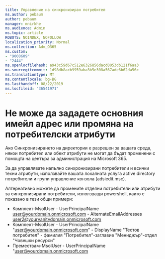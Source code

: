 ```yaml
---
title: Управление на синхронизиран потребител
ms.author: pebaum
author: pebaum
manager: mnirkhe
ms.audience: Admin
ms.topic: article
ROBOTS: NOINDEX, NOFOLLOW
localization_priority: Normal
ms.collection: Adm_O365
ms.custom:
- "9000609"
- "2444"
ms.openlocfilehash: a943c59d67c512e6326856dacd0053db121f6aa3
ms.sourcegitcommit: 1d98db8acb9959aba3b5e308a567ade6b62da56c
ms.translationtype: MT
ms.contentlocale: bg-BG
ms.lasthandoff: 08/22/2019
ms.locfileid: "36541971"
---
```

# <a name="unable-to-set-primary-email-address-or-change-user-attributes"></a>Не може да зададете основния имейл адрес или промяна на потребителски атрибути

Ако Синхронизирането на директории е разрешен за вашата среда, някои потребител или обект атрибути не могат да бъдат променени с помощта на центъра за администрация на Microsoft 365.

За да управлявате напълно синхронизирани потребители и всички техни атрибути, използвайте вашата локалната услуга active directory потребители и групи управление конзола (adsiedit.msc).  

Алтернативно можете да промените отделни потребители или атрибути за синхронизирани потребители, използващи powershell, както е показано в тези общи примери: 
- Комплект-MsolUser - UserPrincipalName user@yourdomain.onmicrosoft.com - AlternateEmailAddresses user2@yourvanitydomain.onmicrosoft.com
- Комплект-MsolUser - UserPrincipalName "user@yourdomain.onmicrosoft.com" - DisplayName "Тестов потребител" - фамилия "Потребител"-заглавие "Мениджър"-отдел "Човешки ресурси"
- Премествам-MsolUser - UserPrincipalName "user@yourdomain.onmicrosoft.com